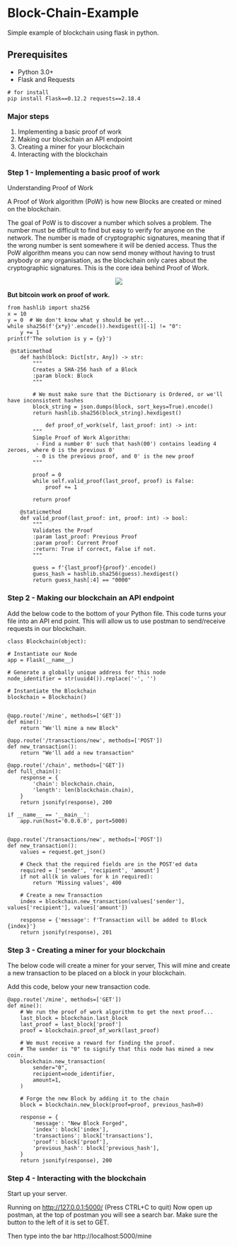 # Block-Chain-Example
Simple example of blockchain using flask in python.

## Prerequisites
- Python 3.0+
- Flask and Requests 
```
# for install
pip install Flask==0.12.2 requests==2.18.4
```
### Major steps
1. Implementing a basic proof of work
2. Making our blockchain an API endpoint
3. Creating a miner for your blockchain
4. Interacting with the blockchain


### Step 1 - Implementing a basic proof of work
Understanding Proof of Work

A Proof of Work algorithm (PoW) is how new Blocks are created or mined on the blockchain.

The goal of PoW is to discover a number which solves a problem. The number must be difficult to find but easy to verify for anyone on the network. The number is made of cryptographic signatures, meaning that if the wrong number is sent somewhere it will be denied access. Thus the PoW algorithm means you can now send money without having to trust anybody or any organisation, as the blockchain only cares about the cryptographic signatures. This is the core idea behind Proof of Work.

<p align="center"> 
<img src="https://d2omlh28jsv4r7.cloudfront.net/wp-content/uploads/2017/03/infographics2017-01.png">
</p

**But bitcoin work on proof of work.**

```
from hashlib import sha256
x = 10
y = 0  # We don't know what y should be yet...
while sha256(f'{x*y}'.encode()).hexdigest()[-1] != "0":
    y += 1
print(f'The solution is y = {y}')

 @staticmethod
    def hash(block: Dict[str, Any]) -> str:
        """
        Creates a SHA-256 hash of a Block
        :param block: Block
        """

        # We must make sure that the Dictionary is Ordered, or we'll have inconsistent hashes
        block_string = json.dumps(block, sort_keys=True).encode()
        return hashlib.sha256(block_string).hexdigest()
        
            def proof_of_work(self, last_proof: int) -> int:
        """
        Simple Proof of Work Algorithm:
         - Find a number 0' such that hash(00') contains leading 4 zeroes, where 0 is the previous 0'
         - 0 is the previous proof, and 0' is the new proof
        """

        proof = 0
        while self.valid_proof(last_proof, proof) is False:
            proof += 1

        return proof

    @staticmethod
    def valid_proof(last_proof: int, proof: int) -> bool:
        """
        Validates the Proof
        :param last_proof: Previous Proof
        :param proof: Current Proof
        :return: True if correct, False if not.
        """

        guess = f'{last_proof}{proof}'.encode()
        guess_hash = hashlib.sha256(guess).hexdigest()
        return guess_hash[:4] == "0000"

```


### Step 2 - Making our blockchain an API endpoint
Add the below code to the bottom of your Python file. This code turns your file into an API end point. This will allow us to use postman to send/receive requests in our blockchain.

```
class Blockchain(object):

# Instantiate our Node
app = Flask(__name__)

# Generate a globally unique address for this node
node_identifier = str(uuid4()).replace('-', '')

# Instantiate the Blockchain
blockchain = Blockchain()


@app.route('/mine', methods=['GET'])
def mine():
    return "We'll mine a new Block"

@app.route('/transactions/new', methods=['POST'])
def new_transaction():
    return "We'll add a new transaction"

@app.route('/chain', methods=['GET'])
def full_chain():
    response = {
        'chain': blockchain.chain,
        'length': len(blockchain.chain),
    }
    return jsonify(response), 200

if __name__ == '__main__':
    app.run(host='0.0.0.0', port=5000)


@app.route('/transactions/new', methods=['POST'])
def new_transaction():
    values = request.get_json()

    # Check that the required fields are in the POST'ed data
    required = ['sender', 'recipient', 'amount']
    if not all(k in values for k in required):
        return 'Missing values', 400

    # Create a new Transaction
    index = blockchain.new_transaction(values['sender'], values['recipient'], values['amount'])

    response = {'message': f'Transaction will be added to Block {index}'}
    return jsonify(response), 201
```

### Step 3 - Creating a miner for your blockchain
The below code will create a miner for your server, This will mine and create a new transaction to be placed on a block in your blockchain.

Add this code, below your new transaction code.

```
@app.route('/mine', methods=['GET'])
def mine():
    # We run the proof of work algorithm to get the next proof...
    last_block = blockchain.last_block
    last_proof = last_block['proof']
    proof = blockchain.proof_of_work(last_proof)

    # We must receive a reward for finding the proof.
    # The sender is "0" to signify that this node has mined a new coin.
    blockchain.new_transaction(
        sender="0",
        recipient=node_identifier,
        amount=1,
    )

    # Forge the new Block by adding it to the chain
    block = blockchain.new_block(proof=proof, previous_hash=0)

    response = {
        'message': "New Block Forged",
        'index': block['index'],
        'transactions': block['transactions'],
        'proof': block['proof'],
        'previous_hash': block['previous_hash'],
    }
    return jsonify(response), 200
```

### Step 4 - Interacting with the blockchain
Start up your server.

Running on http://127.0.0.1:5000/ (Press CTRL+C to quit)
Now open up postman, at the top of postman you will see a search bar. Make sure the button to the left of it is set to GET.

Then type into the bar http://localhost:5000/mine
